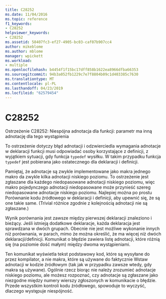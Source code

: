 ```yaml
---
title: C28252
ms.date: 11/04/2016
ms.topic: reference
f1_keywords:
- C28252
helpviewer_keywords:
- C28252
ms.assetid: 58407fc3-ef27-4905-bc03-caf07b907cc4
author: mikeblome
ms.author: mblome
manager: wpickett
ms.workload:
- multiple
ms.openlocfilehash: b4454f1f15bc17dff858b1622ea8966dfba66353
ms.sourcegitcommit: 94b3a052fb1229c7e7f8804b09c1d403385c7630
ms.translationtype: MT
ms.contentlocale: pl-PL
ms.lasthandoff: 04/23/2019
ms.locfileid: "62579454"
---
```

# <a name="c28252"></a>C28252
Ostrzeżenie C28252: Niespójna adnotacja dla funkcji: parametr ma inną adnotację dla tego wystąpienia

 To ostrzeżenie dotyczy błąd adnotacji i odzwierciedla wymagania adnotacje w deklaracji funkcji musi odpowiadać osoby korzystające z definicji, z wyjątkiem sytuacji, gdy funkcja `typedef` wysiłku. W takim przypadku funkcja `typedef` jest pobierana jako ostatecznego dla deklaracji i definicji.

 Pamiętaj, że adnotacje są zwykle implementowane jako makra jednego makro da zwykle kilka adnotacji niskiego poziomu. To ostrzeżenie jest zgłaszane dla każdego niedopasowane adnotacji niskiego poziomu, więc makro pojedynczego adnotacji niedopasowane może przynieść szereg niedopasowane adnotacje niskiego poziomu. Najlepiej można po prostu Porównanie kodu źródłowego w deklaracji i definicji, aby upewnić się, że są one takie same. (Trivial różnice zgodnie z kolejnością adnotacji nie są zgłaszane.)

 Wynik porównania jest zawsze między pierwszej deklaracji znaleziono i bieżący. Jeśli istnieją dodatkowe deklaracje, każda deklaracja jest sprawdzana w dwóch grupach. Obecnie nie jest możliwe wykonanie innych niż porównania, w parach, mimo że można określić, że ma więcej niż dwóch deklaracji/definicji.  Komunikat o błędzie zawiera listę adnotacji, które różnią się (na poziomie dość małym) między dwoma wystąpieniami.

 Ten komunikat wyświetla tekst podstawowy kod, które są wysyłane do przez kompilator, a nie makra, które są używane do faktycznie Wstaw adnotacji w kodzie źródłowym (tak jak w przypadku zawsze wtedy, gdy makra są używane). Ogólnie rzecz biorąc nie należy zrozumieć adnotacje niskiego poziomu, ale możesz rozpoznać, czy adnotacje są zgłaszane jako niezgodne między numery wierszy zgłoszonych w komunikacie o błędzie. Przede wszystkim kontroli kodu źródłowego, spowoduje to wyczyść, dlaczego występuje niespójność.